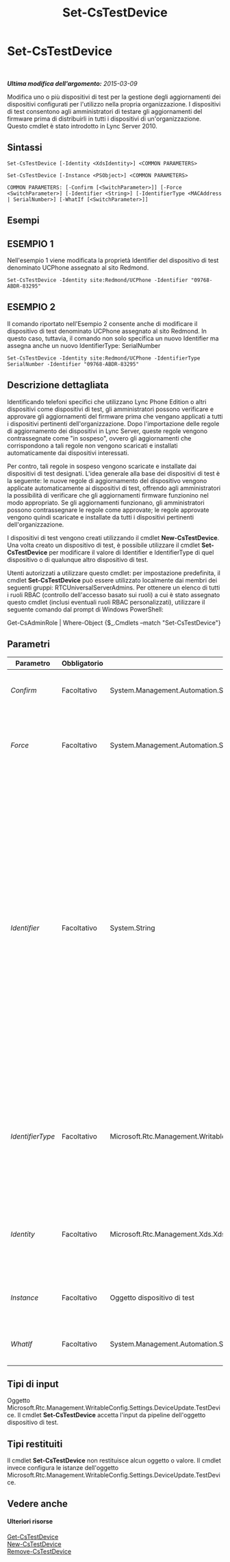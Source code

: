 ﻿---
title: Set-CsTestDevice
TOCTitle: Set-CsTestDevice
ms:assetid: 0a9fabfc-b0d3-4c94-ae04-0a87f0886db8
ms:mtpsurl: https://technet.microsoft.com/it-it/library/Gg398156(v=OCS.15)
ms:contentKeyID: 49299631
ms.date: 08/24/2015
mtps_version: v=OCS.15
ms.translationtype: HT
---

# Set-CsTestDevice

 

_**Ultima modifica dell'argomento:** 2015-03-09_

Modifica uno o più dispositivi di test per la gestione degli aggiornamenti dei dispositivi configurati per l'utilizzo nella propria organizzazione. I dispositivi di test consentono agli amministratori di testare gli aggiornamenti del firmware prima di distribuirli in tutti i dispositivi di un'organizzazione. Questo cmdlet è stato introdotto in Lync Server 2010.

## Sintassi

    Set-CsTestDevice [-Identity <XdsIdentity>] <COMMON PARAMETERS>

    Set-CsTestDevice [-Instance <PSObject>] <COMMON PARAMETERS>

    COMMON PARAMETERS: [-Confirm [<SwitchParameter>]] [-Force <SwitchParameter>] [-Identifier <String>] [-IdentifierType <MACAddress | SerialNumber>] [-WhatIf [<SwitchParameter>]]

## Esempi

## ESEMPIO 1

Nell'esempio 1 viene modificata la proprietà Identifier del dispositivo di test denominato UCPhone assegnato al sito Redmond.

    Set-CsTestDevice -Identity site:Redmond/UCPhone -Identifier "09768-ABDR-83295"

## ESEMPIO 2

Il comando riportato nell'Esempio 2 consente anche di modificare il dispositivo di test denominato UCPhone assegnato al sito Redmond. In questo caso, tuttavia, il comando non solo specifica un nuovo Identifier ma assegna anche un nuovo IdentifierType: SerialNumber

    Set-CsTestDevice -Identity site:Redmond/UCPhone -IdentifierType SerialNumber -Identifier "09768-ABDR-83295"

## Descrizione dettagliata

Identificando telefoni specifici che utilizzano Lync Phone Edition o altri dispositivi come dispositivi di test, gli amministratori possono verificare e approvare gli aggiornamenti del firmware prima che vengano applicati a tutti i dispositivi pertinenti dell'organizzazione. Dopo l'importazione delle regole di aggiornamento dei dispositivi in Lync Server, queste regole vengono contrassegnate come "in sospeso", ovvero gli aggiornamenti che corrispondono a tali regole non vengono scaricati e installati automaticamente dai dispositivi interessati.

Per contro, tali regole in sospeso vengono scaricate e installate dai dispositivi di test designati. L'idea generale alla base dei dispositivi di test è la seguente: le nuove regole di aggiornamento del dispositivo vengono applicate automaticamente ai dispositivi di test, offrendo agli amministratori la possibilità di verificare che gli aggiornamenti firmware funzionino nel modo appropriato. Se gli aggiornamenti funzionano, gli amministratori possono contrassegnare le regole come approvate; le regole approvate vengono quindi scaricate e installate da tutti i dispositivi pertinenti dell'organizzazione.

I dispositivi di test vengono creati utilizzando il cmdlet **New-CsTestDevice**. Una volta creato un dispositivo di test, è possibile utilizzare il cmdlet **Set-CsTestDevice** per modificare il valore di Identifier e IdentifierType di quel dispositivo o di qualunque altro dispositivo di test.

Utenti autorizzati a utilizzare questo cmdlet: per impostazione predefinita, il cmdlet **Set-CsTestDevice** può essere utilizzato localmente dai membri dei seguenti gruppi: RTCUniversalServerAdmins. Per ottenere un elenco di tutti i ruoli RBAC (controllo dell'accesso basato sui ruoli) a cui è stato assegnato questo cmdlet (inclusi eventuali ruoli RBAC personalizzati), utilizzare il seguente comando dal prompt di Windows PowerShell:

Get-CsAdminRole | Where-Object {$\_.Cmdlets –match "Set-CsTestDevice"}

## Parametri


<table>
<colgroup>
<col style="width: 25%" />
<col style="width: 25%" />
<col style="width: 25%" />
<col style="width: 25%" />
</colgroup>
<thead>
<tr class="header">
<th>Parametro</th>
<th>Obbligatorio</th>
<th>Tipo</th>
<th>Descrizione</th>
</tr>
</thead>
<tbody>
<tr class="odd">
<td><p><em>Confirm</em></p></td>
<td><p>Facoltativo</p></td>
<td><p>System.Management.Automation.SwitchParameter</p></td>
<td><p>Viene visualizzata una richiesta di conferma prima di eseguire il comando.</p></td>
</tr>
<tr class="even">
<td><p><em>Force</em></p></td>
<td><p>Facoltativo</p></td>
<td><p>System.Management.Automation.SwitchParameter</p></td>
<td><p>Consente di evitare la visualizzazione di qualunque messaggio di errore non grave che potrebbe essere generato nel corso dell'esecuzione del comando.</p></td>
</tr>
<tr class="odd">
<td><p><em>Identifier</em></p></td>
<td><p>Facoltativo</p></td>
<td><p>System.String</p></td>
<td><p>In base al valore di IdentifierType, indica l'indirizzo MAC (Media Access Control) o il numero di serie del nuovo dispositivo di test. I numeri di serie possono essere specificati utilizzando numeri, lettere, trattini e sottolineature ad esempio:</p>
<p>-Identifier &quot;AB37_679e&quot;</p>
<p>Gli indirizzi MAC devono essere specificati sotto forma di sei o più coppie di caratteri; a seconda del tipo di indirizzo MAC, queste coppie di caratteri possono essere unite insieme in una singola stringa oppure essere separate da trattini o due punti. Si noti che gli indirizzi MAC possono includere lettere e/o numeri. Ciascuno dei seguenti esempi rappresenta un indirizzo MAC valido:</p>
<p>010203040506</p>
<p>01-02-03-04-05-06</p>
<p>01:02:03:04:05:06</p>
<p>Un indirizzo MAC come 01-02-03-04-05 non può essere accettato poiché non comprende almeno sei coppie di caratteri.</p></td>
</tr>
<tr class="even">
<td><p><em>IdentifierType</em></p></td>
<td><p>Facoltativo</p></td>
<td><p>Microsoft.Rtc.Management.WritableConfig.Settings.DeviceUpdate.IdentifierType</p></td>
<td><p>Indica se il dispositivo di test sarà univocamente identificato tramite il suo indirizzo MAC o il suo numero di serie. Per identificare un dispositivo tramite il suo indirizzo MAC, impostare IdentifierType su MACAddress. Per identificare un dispositivo tramite il suo numero di serie, impostare IdentifierType su SerialNumber. MACAddress e SerialNumber sono i soli valori consentiti.</p></td>
</tr>
<tr class="odd">
<td><p><em>Identity</em></p></td>
<td><p>Facoltativo</p></td>
<td><p>Microsoft.Rtc.Management.Xds.XdsIdentity</p></td>
<td><p>Indica l'identità del dispositivo di test da modificare. Ad esempio: -Identity site:Redmond/UCPhoneTestDevice. Si noti che non è consentito utilizzare i caratteri jolly per specificare l'identità.</p></td>
</tr>
<tr class="even">
<td><p><em>Instance</em></p></td>
<td><p>Facoltativo</p></td>
<td><p>Oggetto dispositivo di test</p></td>
<td><p>Consente di passare al cmdlet un riferimento a un oggetto anziché impostare singoli valori di parametro.</p></td>
</tr>
<tr class="odd">
<td><p><em>WhatIf</em></p></td>
<td><p>Facoltativo</p></td>
<td><p>System.Management.Automation.SwitchParameter</p></td>
<td><p>Descrive ciò che accadrebbe se si eseguisse il comando senza eseguirlo realmente.</p></td>
</tr>
</tbody>
</table>


## Tipi di input

Oggetto Microsoft.Rtc.Management.WritableConfig.Settings.DeviceUpdate.TestDevice. Il cmdlet **Set-CsTestDevice** accetta l'input da pipeline dell'oggetto dispositivo di test.

## Tipi restituiti

Il cmdlet **Set-CsTestDevice** non restituisce alcun oggetto o valore. Il cmdlet invece configura le istanze dell'oggetto Microsoft.Rtc.Management.WritableConfig.Settings.DeviceUpdate.TestDevice.

## Vedere anche

#### Ulteriori risorse

[Get-CsTestDevice](get-cstestdevice.md)  
[New-CsTestDevice](new-cstestdevice.md)  
[Remove-CsTestDevice](remove-cstestdevice.md)

